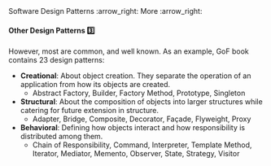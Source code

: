 <link rel="stylesheet" href="{{baseUrl}}/css/textbook.css">

<div class="website-content">

<div id="path">Software Design Patterns :arrow_right: More :arrow_right:</div>

<div id="title">

#### Other Design Patterns :three:

</div>

<div id="body">

However, most are common, and well known. As an example, GoF book contains 23 design patterns:

*	**Creational**: About object creation. They separate the operation of an application from how its objects are created.
    *	Abstract Factory, Builder, Factory Method, Prototype, Singleton
*	**Structural**: About the composition of objects into larger structures while catering for future extension in structure.
    *	Adapter, Bridge, Composite, Decorator, Façade, Flyweight, Proxy
* **Behavioral**: Defining how objects interact and how responsibility is distributed among them.
    *	Chain of Responsibility, Command, Interpreter, Template Method, Iterator, Mediator, Memento, Observer, State, Strategy, Visitor

</div>

</div>
